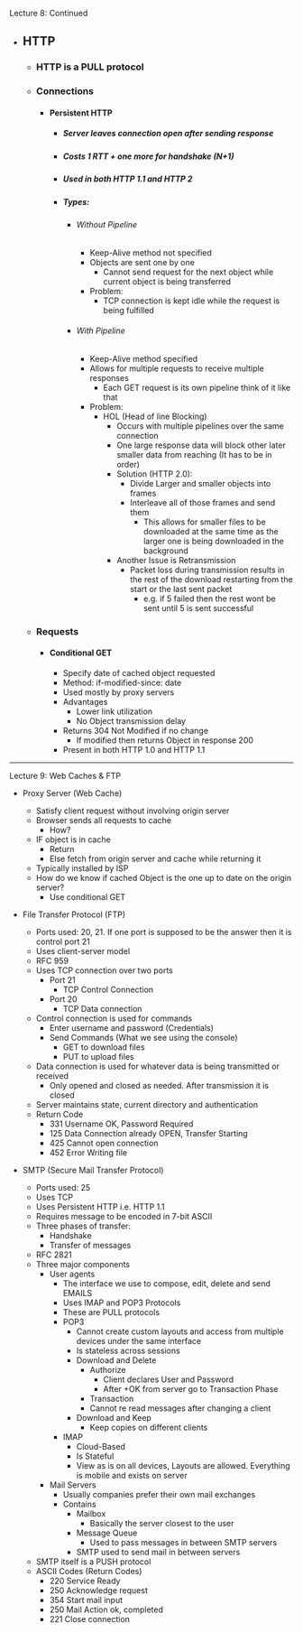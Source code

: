 Lecture 8: Continued

- ## HTTP
	- ### HTTP is a PULL protocol
	- ### Connections
		- #### Persistent HTTP
			- ##### Server leaves connection open after sending response
			- ##### Costs 1 RTT + one more for handshake (N+1)
			- ##### Used in both HTTP 1.1 and HTTP 2
			- ##### Types:
				- ###### Without Pipeline
					- Keep-Alive method not specified
					- Objects are sent one by one
						- Cannot send request for the next object while current object is being transferred
					- Problem:
						- TCP connection is kept idle while the request is being fulfilled
				- ###### With Pipeline
					- Keep-Alive method specified
					- Allows for multiple requests to receive multiple responses
						- Each GET request is its own pipeline think of it like that
					- Problem:
						- HOL (Head of line Blocking)
							- Occurs with multiple pipelines over the same connection
							- One large response data will block other later smaller data from reaching (It has to be in order)
							- Solution (HTTP 2.0):
								- Divide Larger and smaller objects into frames
								- Interleave all of those frames and send them 
									- This allows for smaller files to be downloaded at the same time as the larger one is being downloaded in the background
							- Another Issue is Retransmission
								- Packet loss during transmission results in the rest of the download restarting from the start or the last sent packet
									- e.g. if 5 failed then the rest wont be sent until 5 is sent successful
	- ### Requests
		- #### Conditional GET
			- Specify date of cached object requested
			- Method: if-modified-since: date
			- Used mostly by proxy servers
			- Advantages
				- Lower link utilization
				- No Object transmission delay
			- Returns 304 Not Modified if no change
				- If modified then returns Object in response 200 
			- Present in both HTTP 1.0 and HTTP 1.1


---
Lecture 9: Web Caches & FTP

- Proxy Server (Web Cache)
	- Satisfy client request without involving origin server
	- Browser sends all requests to cache
		- How?
	- IF object is in cache
		- Return
		- Else fetch from origin server and cache while returning it
	- Typically installed by ISP
	- How do we know if cached Object is the one up to date on the origin server? 
		- Use conditional GET

- File Transfer Protocol (FTP)
	- Ports used: 20, 21. If one port is supposed to be the answer then it is control port 21
	- Uses client-server model
	- RFC 959
	- Uses TCP connection over two ports
		- Port 21
			- TCP Control Connection 
		- Port 20
			- TCP Data connection
	- Control connection is used for commands
		- Enter username and password (Credentials)
		- Send Commands (What we see using the console)
			- GET to download files
			- PUT to upload files
	- Data connection is used for whatever data is being transmitted or received
		- Only opened and closed as needed. After transmission it is closed
	- Server maintains state, current directory and authentication
	- Return Code
		- 331 Username OK, Password Required
		- 125 Data Connection already OPEN, Transfer Starting
		- 425 Cannot open connection
		- 452 Error Writing file

- SMTP (Secure Mail Transfer Protocol)
	- Ports used: 25
	- Uses TCP
	- Uses Persistent HTTP i.e. HTTP 1.1
	- Requires message to be encoded in 7-bit ASCII
	- Three phases of transfer:
		- Handshake
		- Transfer of messages
	- RFC 2821
	- Three major components
		- User agents
			- The interface we use to compose, edit, delete and send EMAILS
			- Uses IMAP and POP3 Protocols
			- These are PULL protocols
			- POP3
				- Cannot create custom layouts and access from multiple devices under the same interface
				- Is stateless across sessions
				- Download and Delete
					- Authorize
						- Client declares User and Password
						- After +OK from server go to Transaction Phase
					- Transaction
					- Cannot re read messages after changing a client
				- Download and Keep
					- Keep copies on different clients
			- IMAP
				- Cloud-Based
				- Is Stateful
				- View as is on all devices, Layouts are allowed. Everything is mobile and exists on server
		- Mail Servers
			- Usually companies prefer their own mail exchanges
			- Contains
				- Mailbox
					- Basically the server closest to the user
				- Message Queue
					- Used to pass messages in between SMTP servers
				- SMTP used to send mail in between servers
	- SMTP itself is a PUSH protocol
	- ASCII Codes (Return Codes)
		- 220 Service Ready
		- 250 Acknowledge request
		- 354 Start mail input
		- 250 Mail Action ok, completed
		- 221 Close connection